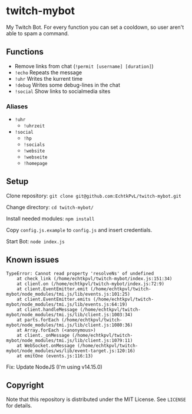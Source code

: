 # twitch-mybot
My Twitch Bot. For every function you can set a cooldown, so user aren't able to spam a command.

## Functions
- Remove links from chat (`!permit [username] [duration]`)
- `!echo` Repeats the message
- `!uhr` Writes the kurrent time
- `!debug` Writes some debug-lines in the chat
- `!social` Show links to socialmedia sites

### Aliases
- `!uhr`
    - `!uhrzeit`
- `!social`
    - `!hp`
    - `!socials`
    - `!website`
    - `!webseite`
    - `!homepage`


## Setup
Clone repository: `git clone git@github.com:EchtkPvL/twitch-mybot.git`

Change directory: `cd twitch-mybot/`

Install needed modules: `npm install`

Copy `config.js.example` to `config.js` and insert credentials.

Start Bot: `node index.js`

## Known issues
```
TypeError: Cannot read property 'resolveNs' of undefined
    at check_link (/home/echtkpvl/twitch-mybot/index.js:151:34)
    at client.on (/home/echtkpvl/twitch-mybot/index.js:72:9)
    at client.EventEmitter.emit (/home/echtkpvl/twitch-mybot/node_modules/tmi.js/lib/events.js:101:25)
    at client.EventEmitter.emits (/home/echtkpvl/twitch-mybot/node_modules/tmi.js/lib/events.js:64:19)
    at client.handleMessage (/home/echtkpvl/twitch-mybot/node_modules/tmi.js/lib/client.js:1003:34)
    at parts.forEach (/home/echtkpvl/twitch-mybot/node_modules/tmi.js/lib/client.js:1080:36)
    at Array.forEach (<anonymous>)
    at client._onMessage (/home/echtkpvl/twitch-mybot/node_modules/tmi.js/lib/client.js:1079:11)
    at WebSocket.onMessage (/home/echtkpvl/twitch-mybot/node_modules/ws/lib/event-target.js:120:16)
    at emitOne (events.js:116:13)
```
Fix: Update NodeJS (I'm using v14.15.0)

## Copyright
Note that this repository is distributed under the MIT License. See `LICENSE` for details.
